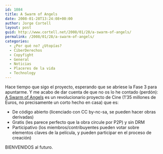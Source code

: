 ```yaml
---
id: 1084
title: A Swarm of Angels
date: 2008-01-28T13:24:08+00:00
author: Jorge Cortell
layout: post
guid: http://www.cortell.net/2008/01/28/a-swarm-of-angels/
permalink: /2008/01/28/a-swarm-of-angels/
categories:
  - ¿Por qué no? ¿Utopías?
  - CiberDerechos
  - Copyfight
  - General
  - Noticias
  - Placeres de la vida
  - Technology
---
```

Hace tiempo que sigo el proyecto, esperando que se abriese la Fase 3 para apuntarme. Y me acabo de dar cuenta de que no os lo he contado (perdón): <a target="_blank" title="http://aswarmofangels.com/" href="http://aswarmofangels.com/">A Swarm of Angels</a> es un revolucionario proyecto de Cine (1&#8217;35 millones de Euros, no precisamente un corto hecho en casa) que es:

  * De código abierto (licenciado con CC by-nc-sa, se pueden hacer obras derivadas)
  * Gratis (les parece perfecto que la obra circule por P2P) y sin DRM
  * Participativo (los miembros/contribuyentes pueden votar sobre elementos claves de la pelí­cula, y pueden participar en el proceso de creación)

BIENVENIDOS al futuro.